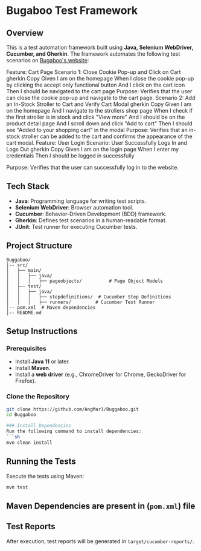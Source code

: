 # Bugaboo Test Framework

## Overview
This is a test automation framework built using **Java, Selenium WebDriver, Cucumber, and Gherkin**. The framework automates the following test scenarios on [Bugaboo's website](https://www.bugaboo.com/us-en):

Feature: Cart Page
Scenario 1: Close Cookie Pop-up and Click on Cart
gherkin
Copy
Given I am on the homepage
When I close the cookie pop-up by clicking the accept only functional button
And I click on the cart icon
Then I should be navigated to the cart page
Purpose: Verifies that the user can close the cookie pop-up and navigate to the cart page.
Scenario 2: Add an In-Stock Stroller to Cart and Verify Cart Modal
gherkin
Copy
Given I am on the homepage
And I navigate to the strollers shop page
When I check if the first stroller is in stock and click "View more"
And I should be on the product detail page
And I scroll down and click "Add to cart"
Then I should see "Added to your shopping cart" in the modal
Purpose: Verifies that an in-stock stroller can be added to the cart and confirms the appearance of the cart modal.
Feature: User Login
Scenario: User Successfully Logs In and Logs Out
gherkin
Copy
Given I am on the login page
When I enter my credentials
Then I should be logged in successfully

Purpose: Verifies that the user can successfully log in to the website.

## Tech Stack
- **Java**: Programming language for writing test scripts.
- **Selenium WebDriver**: Browser automation tool.
- **Cucumber**: Behavior-Driven Development (BDD) framework.
- **Gherkin**: Defines test scenarios in a human-readable format.
- **JUnit**: Test runner for executing Cucumber tests.

## Project Structure
```
Buggaboo/
│-- src/
│   ├── main/
│   │   ├── java/
│   │   │   ├── pageobjects/          # Page Object Models
│   ├── test/
│   │   ├── java/
│   │   │   ├── stepdefinitions/  # Cucumber Step Definitions
│   │   │   ├── runners/         # Cucumber Test Runner
│-- pom.xml  # Maven dependencies
│-- README.md
```

## Setup Instructions
### Prerequisites
- Install **Java 11** or later.
- Install **Maven**.
- Install a **web driver** (e.g., ChromeDriver for Chrome, GeckoDriver for Firefox).

### Clone the Repository
```sh
git clone https://github.com/AngMar1/Buggaboo.git
cd Buggaboo

### Install Dependencies
Run the following command to install dependencies:
```sh
mvn clean install
```

## Running the Tests
Execute the tests using Maven:
```sh
mvn test
```

## Maven Dependencies are present in (`pom.xml`) file 

## Test Reports
After execution, test reports will be generated in `target/cucumber-reports/`.



